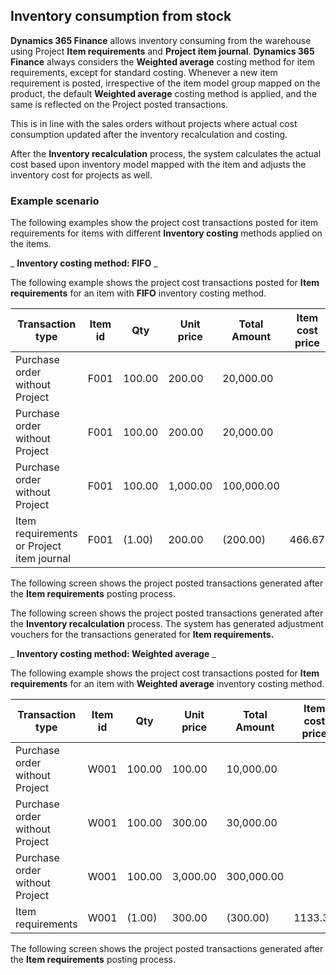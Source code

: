 ## Inventory consumption from stock

**Dynamics 365 Finance** allows inventory consuming from the warehouse using Project **Item requirements** and **Project item journal**. **Dynamics 365 Finance** always considers the **Weighted average** costing method for item requirements, except for standard costing. Whenever a new item requirement is posted, irrespective of the item model group mapped on the product, the default **Weighted average** costing method is applied, and the same is reflected on the Project posted transactions.

This is in line with the sales orders without projects where actual cost consumption updated after the inventory recalculation and costing.

After the **Inventory recalculation** process, the system calculates the actual cost based upon inventory model mapped with the item and adjusts the inventory cost for projects as well.

### Example scenario

The following examples show the project cost transactions posted for item requirements for items with different **Inventory costing** methods applied on the items.

_ **Inventory costing method: FIFO** _

The following example shows the project cost transactions posted for **Item requirements** for an item with **FIFO** inventory costing method.

| **Transaction type** | **Item id** | **Qty** | **Unit price** | **Total Amount** | **Item cost price** | **After Recalculation** |
| --- | --- | --- | --- | --- | --- | --- |
| Purchase order without Project | F001 | 100.00 | 200.00 | 20,000.00 |   |   |
| Purchase order without Project | F001 | 100.00 | 200.00 | 20,000.00 |   |   |
| Purchase order without Project | F001 | 100.00 | 1,000.00 | 100,000.00 |   |   |
| Item requirements or Project item journal | F001 | (1.00) | 200.00 | (200.00) | 466.67 | 200.00 |

The following screen shows the project posted transactions generated after the **Item requirements** posting process.

The following screen shows the project posted transactions generated after the **Inventory recalculation** process. The system has generated adjustment vouchers for the transactions generated for **Item requirements.**

_ **Inventory costing method: Weighted average** _

The following example shows the project cost transactions posted for **Item requirements** for an item with **Weighted average** inventory costing method.

| **Transaction type** | **Item id** | **Qty** | **Unit price** | **Total Amount** | **Item cost price** | **After Recalculation** |
| --- | --- | --- | --- | --- | --- | --- |
| Purchase order without Project | W001 | 100.00 | 100.00 | 10,000.00 |   |   |
| Purchase order without Project | W001 | 100.00 | 300.00 | 30,000.00 |   |   |
| Purchase order without Project | W001 | 100.00 | 3,000.00 | 300,000.00 |   |   |
| Item requirements | W001 | (1.00) | 300.00 | (300.00) | 1133.33 | 1133.33 |

The following screen shows the project posted transactions generated after the **Item requirements** posting process.
